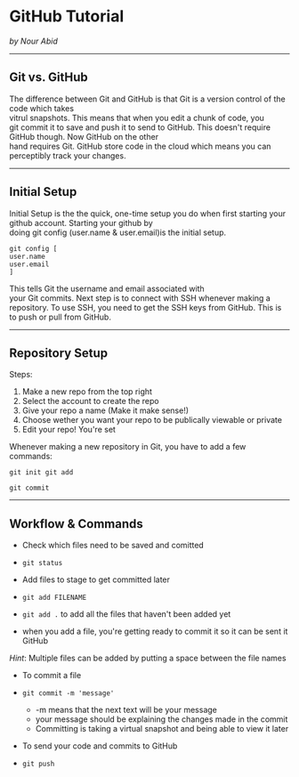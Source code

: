 # GitHub Tutorial

_by Nour Abid_

---
## Git vs. GitHub
The difference between Git and GitHub is that Git is a version control of the code which takes   
vitrul snapshots. This means that when you edit a chunk of code, you   
  git commit it to save and push it to send to GitHub. This doesn't require GitHub though. Now GitHub on the other  
  hand requires Git. GitHub store code in the cloud which means you can perceptibly track your changes.
      


---
## Initial Setup
Initial Setup is the the quick, one-time setup you do when first starting your github account. Starting your github by   
doing git config (user.name & user.email)is the initial setup.   
```
git config [
user.name
user.email
]
```
This tells Git the username and email associated with  
your Git commits. Next step is to connect with SSH whenever making a repository. To use SSH, you need to get the SSH keys from GitHub. This is to push or pull from GitHub. 





---
## Repository Setup

Steps:  

 1. Make a new repo from the top right   
 2. Select the account to create the repo 
 3. Give your repo a name (Make it make sense!) 
 4. Choose wether you want your repo to be publically viewable or private 
 5. Edit your repo! You're set

Whenever making a new repository in Git, you have to add a few commands:
```
git init git add
```
```
git commit
```

---

## Workflow & Commands
* Check which files need to be saved and comitted 
 * ```git status```
 
* Add files to stage to get committed later
 * ```git add FILENAME```   
  *   ```git add .``` to add all the files that haven't been added yet 
  *   when you add a file, you're getting ready to commit it so it can be sent it GitHub
 
 _Hint_: Multiple files can be added by putting a space between the file names  

* To commit a file  
 * ```git commit -m 'message' ```  
   * -m means that the next text will be your message
   * your message should be explaining the changes made in the commit 
   * Committing is taking a virtual snapshot and being able to view it later  
   
* To send your code and commits to GitHub  
 * ```git push```  



